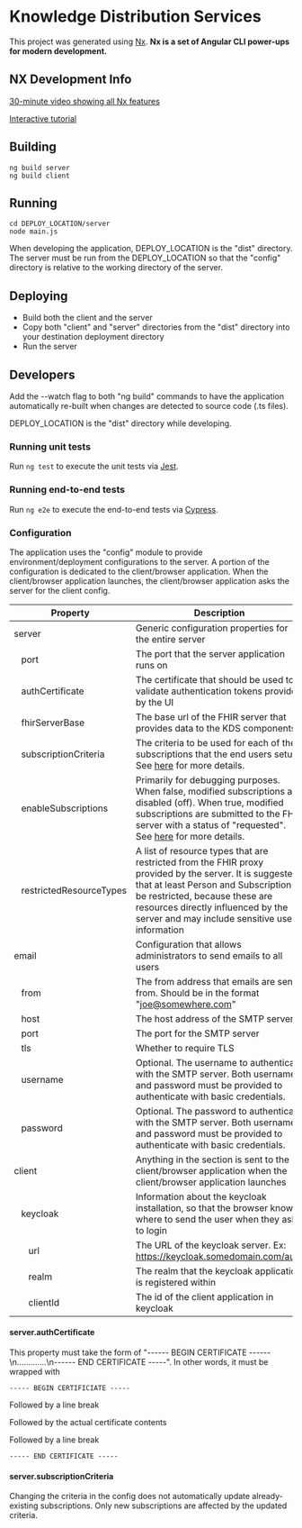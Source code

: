 # Knowledge Distribution Services

This project was generated using [Nx](https://nx.dev).
**Nx is a set of Angular CLI power-ups for modern development.**

## NX Development Info

[30-minute video showing all Nx features](https://nx.dev/getting-started/what-is-nx)

[Interactive tutorial](https://nx.dev/tutorial/01-create-application)

## Building

```
ng build server
ng build client
```

## Running

```
cd DEPLOY_LOCATION/server
node main.js
```

When developing the application, DEPLOY_LOCATION is the "dist" directory.
The server must be run from the DEPLOY_LOCATION so that the "config" directory is relative to the working directory of the server.  

## Deploying

* Build both the client and the server
* Copy both "client" and "server" directories from the "dist" directory into your destination deployment directory
* Run the server

## Developers

Add the --watch flag to both "ng build" commands to have the application automatically re-built when changes are detected to source code (.ts files).

DEPLOY_LOCATION is the "dist" directory while developing.

### Running unit tests

Run `ng test` to execute the unit tests via [Jest](https://karma-runner.github.io).

### Running end-to-end tests

Run `ng e2e` to execute the end-to-end tests via [Cypress](http://www.protractortest.org/).

### Configuration

The application uses the "config" module to provide environment/deployment configurations to the server. 
A portion of the configuration is dedicated to the client/browser application. When the client/browser application launches, the
client/browser application asks the server for the client config.

| Property | Description |
| -------- | ----------- |
| server | Generic configuration properties for the entire server |
| &nbsp;&nbsp;&nbsp;port | The port that the server application runs on |
| &nbsp;&nbsp;&nbsp;authCertificate | The certificate that should be used to validate authentication tokens provided by the UI |
| &nbsp;&nbsp;&nbsp;fhirServerBase | The base url of the FHIR server that provides data to the KDS components |
| &nbsp;&nbsp;&nbsp;subscriptionCriteria | The criteria to be used for each of the subscriptions that the end users setup. See [here](http://hl7.org/fhir/STU3/subscription-definitions.html#Subscription.criteria) for more details. |
| &nbsp;&nbsp;&nbsp;enableSubscriptions | Primarily for debugging purposes. When false, modified subscriptions are disabled (off). When true, modified subscriptions are submitted to the FHIR server with a status of "requested". See [here](http://hl7.org/fhir/STU3/subscription-definitions.html#Subscription.status) for more details. |
| &nbsp;&nbsp;&nbsp;restrictedResourceTypes | A list of resource types that are restricted from the FHIR proxy provided by the server. It is suggested that at least Person and Subscription be restricted, because these are resources directly influenced by the server and may include sensitive user information |
| email | Configuration that allows administrators to send emails to all users |
| &nbsp;&nbsp;&nbsp;from | The from address that emails are sent from. Should be in the format "joe@somewhere.com" |
| &nbsp;&nbsp;&nbsp;host | The host address of the SMTP server |
| &nbsp;&nbsp;&nbsp;port | The port for the SMTP server |
| &nbsp;&nbsp;&nbsp;tls | Whether to require TLS |
| &nbsp;&nbsp;&nbsp;username | Optional. The username to authenticate with the SMTP server. Both username and password must be provided to authenticate with basic credentials. |
| &nbsp;&nbsp;&nbsp;password | Optional. The password to authenticate with the SMTP server. Both username and password must be provided to authenticate with basic credentials. |
| client | Anything in the section is sent to the client/browser application when the client/browser application launches |
| &nbsp;&nbsp;&nbsp;keycloak | Information about the keycloak installation, so that the browser knows where to send the user when they ask to login |
| &nbsp;&nbsp;&nbsp;&nbsp;&nbsp;&nbsp;url | The URL of the keycloak server. Ex: https://keycloak.somedomain.com/auth |
| &nbsp;&nbsp;&nbsp;&nbsp;&nbsp;&nbsp;realm | The realm that the keycloak application is registered within |
| &nbsp;&nbsp;&nbsp;&nbsp;&nbsp;&nbsp;clientId | The id of the client application in keycloak |   

#### server.authCertificate
This property must take the form of "------ BEGIN CERTIFICATE ------\n.............\n------ END CERTIFICATE -----". In other words, it must be wrapped with

`----- BEGIN CERTIFICIATE -----`

Followed by a line break

Followed by the actual certificate contents

Followed by a line break

`----- END CERTIFICATE -----`

#### server.subscriptionCriteria
Changing the criteria in the config does not automatically update already-existing subscriptions. Only new subscriptions are affected by the updated criteria.
